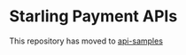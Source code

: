 # Starling Payment APIs

This repository has moved to [api-samples](https://github.com/starlingbank/api-samples/tree/master/message-signing/java/ps-signing)
